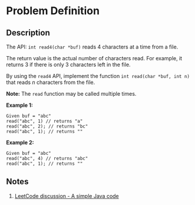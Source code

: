# Problem Definition

## Description

The API: `int read4(char *buf)` reads 4 characters at a time from a file.

The return value is the actual number of characters read. For example, it returns 3 if there is only 3 characters left in the file.

By using the `read4` API, implement the function `int read(char *buf, int n)` that reads *n* characters from the file.

**Note:** The `read` function may be called multiple times.

**Example 1:**

```plaintext
Given buf = "abc"
read("abc", 1) // returns "a"
read("abc", 2); // returns "bc"
read("abc", 1); // returns ""
```

**Example 2:**

```plaintext
Given buf = "abc"
read("abc", 4) // returns "abc"
read("abc", 1); // returns ""
```

## Notes

1. [LeetCode discussion - A simple Java code](https://leetcode.com/explore/interview/card/google/59/array-and-strings/436/discuss/49598/A-simple-Java-code)
